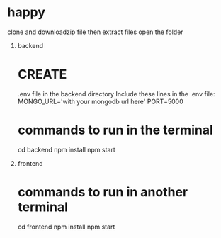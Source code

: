 # happy
clone and downloadzip file then extract files
open the folder

1. backend
    # CREATE
    .env file in the backend directory
    Include these lines in the .env file:
            MONGO_URL='with your mongodb url here'
            PORT=5000

    # commands to run in the terminal
    cd backend
    npm install
    npm start

2. frontend
    # commands to run in another terminal
    cd frontend
    npm install
    npm start
